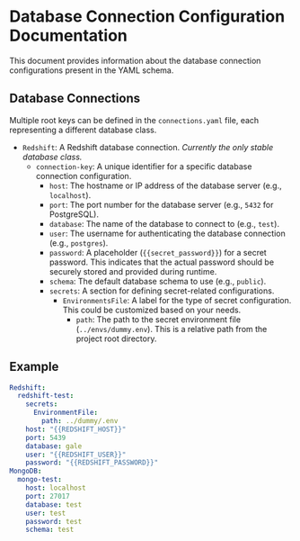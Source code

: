 # Database Connection Configuration Documentation

This document provides information about the database connection configurations present in the YAML schema.

## Database Connections
Multiple root keys can be defined in the `connections.yaml` file, each representing a different database class.

- `Redshift`: A Redshift database connection. *Currently the only stable database class.*
  - `connection-key`:
    A unique identifier for a specific database connection configuration.
    - `host`: The hostname or IP address of the database server (e.g., `localhost`).
    - `port`: The port number for the database server (e.g., `5432` for PostgreSQL).
    - `database`: The name of the database to connect to (e.g., `test`).
    - `user`: The username for authenticating the database connection (e.g., `postgres`).
    - `password`: A placeholder (`{{secret_password}}`) for a secret password. This indicates that the actual password should be securely stored and provided during runtime.
    - `schema`: The default database schema to use (e.g., `public`).
    - `secrets`:
      A section for defining secret-related configurations.
      - `EnvironmentsFile`:
        A label for the type of secret configuration. This could be customized based on your needs.
        - `path`: The path to the secret environment file (`../envs/dummy.env`). This is a relative path from the project root directory.


## Example
```yaml
Redshift:
  redshift-test:
    secrets:
      EnvironmentFile:
        path: ../dummy/.env
    host: "{{REDSHIFT_HOST}}"
    port: 5439
    database: gale
    user: "{{REDSHIFT_USER}}"
    password: "{{REDSHIFT_PASSWORD}}"
MongoDB:
  mongo-test:
    host: localhost
    port: 27017
    database: test
    user: test
    password: test
    schema: test
```

